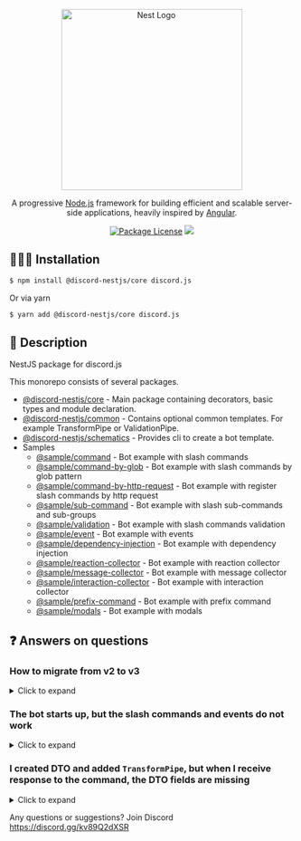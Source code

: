 <p align="center">
  <a href="http://nestjs.com/" target="blank"><img src="https://nestjs.com/img/logo_text.svg" width="320" alt="Nest Logo" /></a>
</p>

[travis-image]: https://api.travis-ci.org/nestjs/nest.svg?branch=master
[travis-url]: https://travis-ci.org/nestjs/nest
[linux-image]: https://img.shields.io/travis/nestjs/nest/master.svg?label=linux
[linux-url]: https://travis-ci.org/nestjs/nest

  <p align="center">A progressive <a href="http://nodejs.org" target="blank">Node.js</a> framework for building efficient and scalable server-side applications, heavily inspired by <a href="https://angular.io" target="blank">Angular</a>.</p>
    <p align="center">
<a href="https://github.com/fjodor-rybakov/discord-nestjs/blob/master/LICENSE"><img src="https://img.shields.io/npm/l/@nestjs/core.svg" alt="Package License" /></a>
  <a href="https://paypal.com/paypalme/fjodorrybakov"><img src="https://img.shields.io/badge/Donate-PayPal-dc3d53.svg"/></a>
</p>



## 👨🏻‍💻 Installation <a name="Installation"></a>

```bash
$ npm install @discord-nestjs/core discord.js
```

Or via yarn

```bash
$ yarn add @discord-nestjs/core discord.js
```



## 🧾 Description

NestJS package for discord.js

This monorepo consists of several packages.
* [@discord-nestjs/core](https://github.com/fjodor-rybakov/discord-nestjs/tree/master/packages/core) - Main package containing decorators, basic types and module declaration.
* [@discord-nestjs/common](https://github.com/fjodor-rybakov/discord-nestjs/tree/master/packages/common) - Contains optional common templates. For example TransformPipe or ValidationPipe.
* [@discord-nestjs/schematics](https://github.com/fjodor-rybakov/discord-nestjs/tree/master/packages/schematics) - Provides cli to create a bot template.
* Samples
  * [@sample/command](https://github.com/fjodor-rybakov/discord-nestjs/tree/master/packages/sample/command) - Bot example with slash commands
  * [@sample/command-by-glob](https://github.com/fjodor-rybakov/discord-nestjs/tree/master/packages/sample/command-by-glob) - Bot example with slash commands by glob pattern
  * [@sample/command-by-http-request](https://github.com/fjodor-rybakov/discord-nestjs/tree/master/packages/sample/command-by-http-request) - Bot example with register slash commands by http request
  * [@sample/sub-command](https://github.com/fjodor-rybakov/discord-nestjs/tree/master/packages/sample/sub-command) - Bot example with slash sub-commands and sub-groups
  * [@sample/validation](https://github.com/fjodor-rybakov/discord-nestjs/tree/master/packages/sample/validation) - Bot example with slash commands validation
  * [@sample/event](https://github.com/fjodor-rybakov/discord-nestjs/tree/master/packages/sample/event) - Bot example with events
  * [@sample/dependency-injection](https://github.com/fjodor-rybakov/discord-nestjs/tree/master/packages/sample/dependency-injection) - Bot example with dependency injection
  * [@sample/reaction-collector](https://github.com/fjodor-rybakov/discord-nestjs/tree/master/packages/sample/reaction-collector) - Bot example with reaction collector
  * [@sample/message-collector](https://github.com/fjodor-rybakov/discord-nestjs/tree/master/packages/sample/message-collector) - Bot example with message collector
  * [@sample/interaction-collector](https://github.com/fjodor-rybakov/discord-nestjs/tree/master/packages/sample/interaction-collector) - Bot example with interaction collector
  * [@sample/prefix-command](https://github.com/fjodor-rybakov/discord-nestjs/tree/master/packages/sample/prefix-command) - Bot example with prefix command
  * [@sample/modals](https://github.com/fjodor-rybakov/discord-nestjs/tree/master/packages/sample/modals) - Bot example with modals



## ❓ Answers on questions

### How to migrate from v2 to v3

<details>
  <summary>Click to expand</summary>

#### Modules

For ease of understanding, move your bot declarations to the root module(AppModule).

```typescript
/* app.module.ts */

import { DiscordModule } from '@discord-nestjs/core';
import { Module } from '@nestjs/common';
import { ConfigModule, ConfigService } from '@nestjs/config';
import { GatewayIntentBits } from 'discord.js';

@Module({
  imports: [
    ConfigModule.forRoot(),
    DiscordModule.forRootAsync({
      imports: [ConfigModule],
      useFactory: (configService: ConfigService) => ({
        token: configService.get('TOKEN'),
        discordClientOptions: {
          intents: [GatewayIntentBits.Guilds, GatewayIntentBits.GuildMessages],
        },
        registerCommandOptions: [
          {
            forGuild: configService.get('GUILD_ID_WITH_COMMANDS'),
            removeCommandsBefore: true,
          },
        ],
      }),
      inject: [ConfigService],
    }),
  ],
})
export class AppModule {}
```

Bot components(such as the slash command class or gateways) no longer related with DiscordModule. Absolutely all providers
are searched globally through all modules. If you need to inject Discord client, you can only do this if you have 
exported providers from DiscordModule. The `DiscordModule` is not global, so a new `forFeature` function has been added.

```typescript
/* bot.module.ts */

import { DiscordModule } from '@discord-nestjs/core';
import { Module } from '@nestjs/common';

import { BotGatewaty } from './bot.gateway';

@Module({
  imports: [DiscordModule.forFeature()],
  providers: [BotGatewaty],
})
export class BotModule {}
```

```typescript
/* bot.gateway.ts */

import { InjectDiscordClient, Once } from '@discord-nestjs/core';
import { Injectable, Logger } from '@nestjs/common';
import { Client } from 'discord.js';

@Injectable()
export class BotGateway {
  private readonly logger = new Logger(BotGateway.name);

  constructor(
    @InjectDiscordClient()
    private readonly client: Client,
  ) {}

  @Once('ready')
  onReady() {
    this.logger.log(`Bot ${this.client.user.tag} was started!`);
  }
}
```

So the `extraProviders` option is no longer needed.

#### Guards, pipes and filters

The `Request lifecycle` has also been reworked. Now he repeats it like in NestJS.

1. Incoming request
2. Globally bound middleware
3. Global guards
4. Controller guards
5. Route guards
6. Global pipes
7. Controller pipes
8. Route pipes
9. Method handler
10. Exception filters (route, then controller, then global). Apply from end to beginning.
11. Response

Removed options responsible for adding global guards, pipes and filters. Instead, add providers to the AppModule like so:

* `registerGuardGlobally()` - use for register global guard
* `registerPipeGlobally()` - use for register global pipe
* `registerFilterGlobally()` - use for register global guard

> The functions generate an always unique id, so each provider will be registered.

```typescript
/* app.module.ts */

import { DiscordModule, registerGuardGlobally, registerFilterGlobally } from '@discord-nestjs/core';
import { Module } from '@nestjs/common';
import { ConfigModule, ConfigService } from '@nestjs/config';
import { GatewayIntentBits } from 'discord.js';

import { MyGlobalGuard } from './my-global-guard';
import { MySecondGlobalGuard } from './my-second-global-guard';
import { MyGlobalFilter } from './my-global-filter';

@Module({
  imports: [
    ConfigModule.forRoot(),
    DiscordModule.forRootAsync({
      imports: [ConfigModule],
      useFactory: (configService: ConfigService) => ({
        token: configService.get('TOKEN'),
        discordClientOptions: {
          intents: [GatewayIntentBits.Guilds, GatewayIntentBits.GuildMessages],
        },
        registerCommandOptions: [
          {
            forGuild: configService.get('GUILD_ID_WITH_COMMANDS'),
            removeCommandsBefore: true,
          },
        ],
      }),
      inject: [ConfigService],
    }),
  ],
  providers: [
    {
      provide: registerGuardGlobally(),
      useClass: MyGlobalGuard,
    },
    {
      provide: registerGuardGlobally(),
      useClass: MySecondGlobalGuard,
    },
    {
      provide: registerFilterGlobally(),
      useClass: MyGlobalFilter,
    },
  ],
})
export class AppModule {}
```

#### Collectors

If you are using `InjectCollector` decorator, add `scope: Scope.REQUEST`.

```typescript
/* appreciated-reaction-collector.ts */

import {
  Filter,
  InjectCollector,
  On,
  Once,
  ReactionEventCollector,
} from '@discord-nestjs/core';
import { Injectable, Scope } from '@nestjs/common';
import { MessageReaction, ReactionCollector, User } from 'discord.js';

@Injectable({ scope: Scope.REQUEST }) // <--- here
@ReactionEventCollector({ time: 15000 })
export class AppreciatedReactionCollector {
  constructor(
    @InjectCollector()
    private readonly collector: ReactionCollector,
  ) {}

  @Filter()
  isLikeFromAuthor(reaction: MessageReaction, user: User): boolean {
    return (
      reaction.emoji.name === '👍' && user.id === reaction.message.author.id
    );
  }

  @On('collect')
  onCollect(): void {
    console.log('collect');
  }

  @Once('end')
  onEnd(): void {
    console.log('end');
  }
}
```

#### Providers by glob pattern

Previously, you could use the `commands` option, which allowed you to search files by glob pattern. All this functionality 
was moved to a separate library https://github.com/fjodor-rybakov/nestjs-dynamic-providers. 

Mark the `BotModule` with the `@InjectDynamicProviders` decorator.

```typescript
/* bot.module.ts */

import { DiscordModule } from '@discord-nestjs/core';
import { Module } from '@nestjs/common';
import { InjectDynamicProviders } from 'nestjs-dynamic-providers';

@InjectDynamicProviders('**/*.command.js')
@Module({
  imports: [DiscordModule.forFeature()],
})
export class BotModule {}
```

Also add the `resolveDynamicProviders()` function before creating the Nest application for add metadata for each module.

```typescript
/* main.ts */

import { AppModule } from './app.module';
import { NestFactory } from '@nestjs/core';
import { resolveDynamicProviders } from 'nestjs-dynamic-providers';

async function bootstrap() {
  await resolveDynamicProviders();
  await NestFactory.createApplicationContext(AppModule);
}

bootstrap();
```

> By default, classes are searched for that are marked with @Injectable() decorator. To override you need to pass 
> filterPredicate as parameters to @InjectDynamicProviders().

<details>
  <summary>Example with filter for `@Command` decorator only</summary>

```typescript
/* bot.module.ts */

import { COMMAND_DECORATOR, DiscordModule } from '@discord-nestjs/core';
import { Module } from '@nestjs/common';
import { InjectDynamicProviders, IsObject } from 'nestjs-dynamic-providers';

@InjectDynamicProviders({
  pattern: '**/*.command.js',
  filterPredicate: (type) =>
    IsObject(type) && Reflect.hasMetadata(COMMAND_DECORATOR, type.prototype),
})
@Module({
  imports: [DiscordModule.forFeature()],
})
export class BotModule {}

```
</details>

</details>

### The bot starts up, but the slash commands and events do not work

<details>
  <summary>Click to expand</summary>

Check your intent is passed to the `discordClientOptions` of the module. [More info](https://discordjs.guide/popular-topics/intents.html#privileged-intents)

</details>

### I created DTO and added `TransformPipe`, but when I receive response to the command, the DTO fields are missing

<details>
  <summary>Click to expand</summary>

Set `useDefineForClassFields` to `true` in your `tsconfig.json`.
Also check that the `Palyoad` and `UsePipes` decorators are imported from `@discord-nestjs/core`.

</details>

Any questions or suggestions? Join Discord https://discord.gg/kv89Q2dXSR
